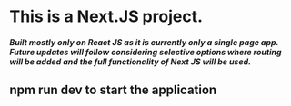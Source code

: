 # This is a Next.JS project.

##### Built mostly only on React JS as it is currently only a single page app. Future updates will follow considering selective options where routing will be added and the full functionality of Next JS will be used.

## npm run dev to start the application
